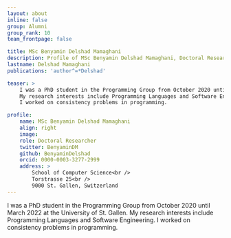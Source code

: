 ```yaml
---
layout: about
inline: false
group: Alumni
group_rank: 10
team_frontpage: false

title: MSc Benyamin Delshad Mamaghani
description: Profile of MSc Benyamin Delshad Mamaghani, Doctoral Researcher at the Programming Group.
lastname: Delshad Mamaghani
publications: 'author^=*Delshad'

teaser: >
    I was a PhD student in the Programming Group from October 2020 until March 2022 at the University of St. Gallen.
    My research interests include Programming Languages and Software Engineering.
    I worked on consistency problems in programming.

profile:
    name: MSc Benyamin Delshad Mamaghani
    align: right
    image: 
    role: Doctoral Researcher
    twitter: BenyaminDM
    github: BenyaminDelshad
    orcid: 0000-0003-3277-2999
    address: >
        School of Computer Science<br />
        Torstrasse 25<br />
        9000 St. Gallen, Switzerland
---
```


I was a PhD student in the Programming Group from October 2020 until March 2022 at the University of St. Gallen.
My research interests include Programming Languages and Software Engineering.
I worked on consistency problems in programming.
